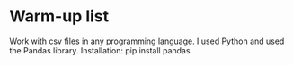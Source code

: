 # Warm-up list




Work with csv files in any programming language. I used Python and used the Pandas library. Installation: pip install pandas
